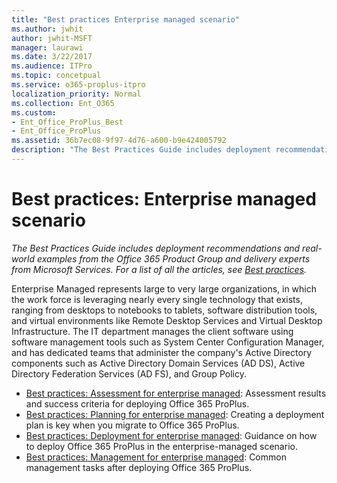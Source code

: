 ```yaml
---
title: "Best practices Enterprise managed scenario"
ms.author: jwhit
author: jwhit-MSFT
manager: laurawi
ms.date: 3/22/2017
ms.audience: ITPro
ms.topic: concetpual
ms.service: o365-proplus-itpro
localization_priority: Normal
ms.collection: Ent_O365
ms.custom:
- Ent_Office_ProPlus_Best
- Ent_Office_ProPlus
ms.assetid: 36b7ec08-9f97-4d76-a600-b9e424005792
description: "The Best Practices Guide includes deployment recommendations and real-world examples from the Office 365 Product Group and delivery experts from Microsoft Services. For a list of all the articles, see Best practices."
---
```


# Best practices: Enterprise managed scenario

 *The Best Practices Guide includes deployment recommendations and real-world examples from the Office 365 Product Group and delivery experts from Microsoft Services. For a list of all the articles, see [Best practices](best-practices.md).* 
  
Enterprise Managed represents large to very large organizations, in which the work force is leveraging nearly every single technology that exists, ranging from desktops to notebooks to tablets, software distribution tools, and virtual environments like Remote Desktop Services and Virtual Desktop Infrastructure. The IT department manages the client software using software management tools such as System Center Configuration Manager, and has dedicated teams that administer the company's Active Directory components such as Active Directory Domain Services (AD DS), Active Directory Federation Services (AD FS), and Group Policy.
  
- [Best practices: Assessment for enterprise managed](best-practices-assessment-for-enterprise-managed.md): Assessment results and success criteria for deploying Office 365 ProPlus.
- [Best practices: Planning for enterprise managed](best-practices-planning-for-enterprise-managed.md): Creating a deployment plan is key when you migrate to Office 365 ProPlus.
- [Best practices: Deployment for enterprise managed](best-practices-deployment-for-enterprise-managed.md): Guidance on how to deploy Office 365 ProPlus in the enterprise-managed scenario.
- [Best practices: Management for enterprise managed](best-practices-management-for-enterprise-managed.md): Common management tasks after deploying Office 365 ProPlus.

